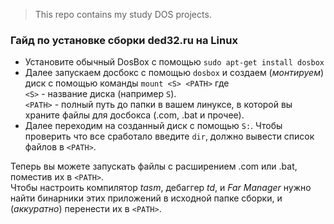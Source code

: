 
> This repo contains my study DOS projects.  

### Гайд по установке сборки ded32.ru на Linux  
* Установите обычный DosBox с помощью `sudo apt-get install dosbox`
* Далее запускаем досбокс с помощью `dosbox` и создаем (*монтируем*) диск с помощью команды `mount <S> <PATH>` где  
 `<S>` - название диска (например `S`).  
 `<PATH>` - полный путь до папки в вашем линуксе, в которой вы храните файлы для досбокса (.com, .bat и прочее).  
 * Далее переходим на созданный диск с помощью `S:`. Чтобы проверить что все сработало введите `dir`, должно вывести список файлов в `<PATH>`.

 Теперь вы можете запускать файлы с расширением .com или .bat, поместив их в `<PATH>`.  
 Чтобы настроить компилятор *tasm*, дебаггер *td*, и *Far Manager* нужно найти бинарники этих приложений в исходной папке сборки, и (*аккуратно*) перенести их в `<PATH>`.
